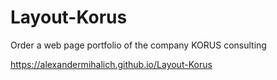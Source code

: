 # Layout-Korus

Order a web page portfolio of the company KORUS consulting

https://alexandermihalich.github.io/Layout-Korus
